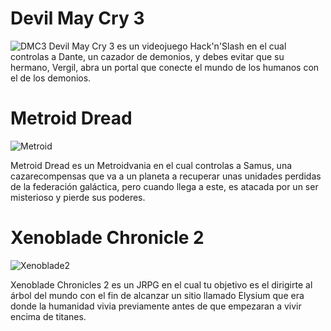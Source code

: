 # Devil May Cry 3

![DMC3](https://media.vandal.net/m/79722/devil-may-cry-3-dantes-awakening-202011710413955_6.jpg)
Devil May Cry 3 es un videojuego Hack'n'Slash en el cual controlas a Dante, un cazador de demonios, y debes evitar que su hermano, Vergil, abra un portal que conecte el mundo de los humanos con el de los demonios.

# Metroid Dread

![Metroid](https://as01.epimg.net/meristation/imagenes/2021/06/16/header_image/25471001623869016.jpg)

Metroid Dread es un Metroidvania en el cual controlas a Samus, una cazarecompensas que va a un planeta a recuperar unas unidades perdidas de la federación galáctica, pero cuando llega a este, es atacada por un ser misterioso y pierde sus poderes. 

# Xenoblade Chronicle 2

![Xenoblade2](https://fs-prod-cdn.nintendo-europe.com/media/images/10_share_images/games_15/nintendo_switch_4/H2x1_NSwitch_XenobladeChronicles2_image1600w.jpg)

Xenoblade Chronicles 2 es un JRPG en el cual tu objetivo es el dirigirte al árbol del mundo con el fin de alcanzar un sitio llamado Elysium que era donde la humanidad vivia previamente antes de que empezaran a vivir encima de titanes.